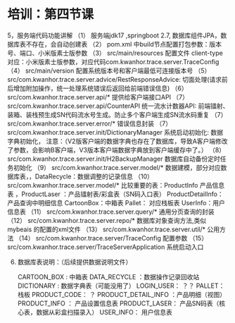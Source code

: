 # 培训：第四节课

5，服务端代码功能讲解
（1） 服务端jdk17  ,springboot 2.7, 数据库组件JPA，数据库表不存在，会自动创建表
（2） pom.xml 中build节点配置打包参数：版本号、端口、小米版素士版参数
（3） src/main/resources 配置文件  client-type 对应：小米版素士版参数，对应代码com.kwanhor.trace.server.TraceConfig 
（4） src/main/version  配置系统版本号和客户端最低可连接版本号
（5） src/com.kwanhor.trace.server.advice/RestResponseAdvice: 切面处理(请求前后增加附加操作，统一处理系统错误后返回给前端错误信息)
（6） src/com.kwanhor.trace.server.api/*  提供给客户端接口API
（7） src/com.kwanhor.trace.server.api/CounterAPI  统一流水计数器API: 前端镭射、装箱、装栈预生成SN代码流水号生成。防止多个客户端生成SN流水码重复
（7） src/com.kwanhor.trace.server.error/* 错误信息封装
（7） src/com.kwanhor.trace.server.init/DictionaryManager 系统启动初始化: 数据字典初始化，
      注意：（V2版客户端的数据字典也存在了数据库，导致A客户端修改了参数，会影响B客户端，V3版本客户端数据字典放到客户端缓存中了。）
（8） src/com.kwanhor.trace.server.init/H2BackupManager 数据库自动备份定时任务初始化
（9） src/com.kwanhor.trace.server.model/* 数据建模，部分对应数据库表，，DataRecycle：数据调整的记录信息
（10）src/com.kwanhor.trace.server.model/* 比较重要的表：ProductInfo 产品信息表 ，ProductLaser ：产品镭射表/彩盒表（SN码入口表） ProductDetailInfo： 产品查询中明细信息 CartoonBox：中箱表 Pallet： 对应栈板表  UserInfo：用户信息表
（11） src/com.kwanhor.trace.server.query/* 通用分页查询的封装
（12） src/com.kwanhor.trace.server.repo/* 数据库对象查询方法,类似mybeais 的配置的xml文件
（13） src/com.kwanhor.trace.server.util/* 公用方法
（14） src/com.kwanhor.trace.server/TraceConfig 配置参数
（15） src/com.kwanhor.trace.server/TraceServerApplication 系统启动入口

6. 数据库表说明：（后续提供数据说明文件）

   CARTOON_BOX : 中箱表
   DATA_RECYCLE ：数据操作记录回收站
   DICTIONARY : 数据字典表（可能没用了）
   LOGIN_USER： ？？
   PALLET： 栈板
   PRODUCT_CODE： ？
   PRODUCT_DETAIL_INFO ：产品明细（视图）
   PRODUCT_INFO ： 产品设置信息表
   PRODUCT_LASER： 产品SN码表（核心表，数据从彩盒扫描录入）
   USER_INFO： 用户信息表